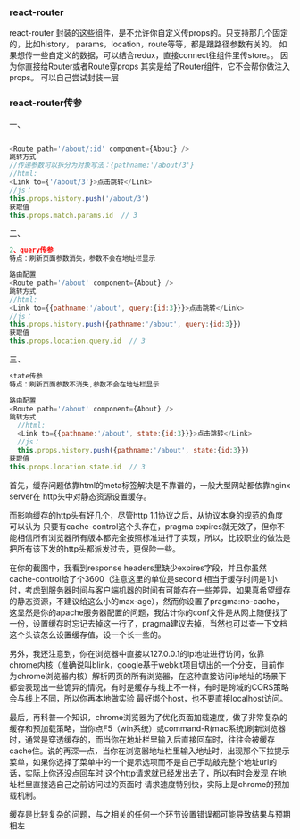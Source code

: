 

### react-router
react-router 封装的这些组件，是不允许你自定义传props的。只支持那几个固定的，比如history，
params，location，route等等，都是跟路径参数有关的。
如果想传一些自定义的数据，可以结合redux，直接connect往组件里传store。。
因为你直接给Router或者Route穿props 其实是给了Router组件，它不会帮你做注入props。
可以自己尝试封装一层

### react-router传参

一、

```javascript

<Route path='/about/:id' component={About} />
跳转方式
//传递参数可以拆分为对象写法：{pathname:'/about/3'}
//html:
<Link to={'/about/3'}>点击跳转</Link>
//js：
this.props.history.push('/about/3')
获取值
this.props.match.params.id  // 3

```

二、
```javascript
2、query传参
特点：刷新页面参数消失，参数不会在地址栏显示

路由配置
<Route path='/about' component={About} />
跳转方式
//html:
<Link to={{pathname:'/about', query:{id:3}}}>点击跳转</Link>
//js：
this.props.history.push({pathname:'/about', query:{id:3}})
获取值
this.props.location.query.id  // 3
```

三、
```javascript
state传参
特点：刷新页面参数不消失,参数不会在地址栏显示

路由配置
<Route path='/about' component={About} />
跳转方式
  //html:
  <Link to={{pathname:'/about', state:{id:3}}}>点击跳转</Link>
  //js：
  this.props.history.push({pathname:'/about', state:{id:3}})
获取值
this.props.location.state.id  // 3
```


<meta http-equiv="pragma" content="no-cache"/>
<meta http-equiv="Cache-Control" content="no-cache, must-revalidate"/>
<meta http-equiv="expires" content="0"/>
首先，缓存问题依靠html的meta标签解决是不靠谱的，一般大型网站都依靠nginx server在 http头中对静态资源设置缓存。

而影响缓存的http头有好几个，尽管http 1.1协议之后，从协议本身的规范的角度可以认为 只要有cache-control这个头存在，pragma expires就无效了，但你不能相信所有浏览器所有版本都完全按照标准进行了实现，所以，比较职业的做法是把所有该下发的http头都派发过去，更保险一些。

在你的截图中，我看到response headers里缺少expires字段，并且你虽然cache-control给了个3600（注意这里的单位是second 相当于缓存时间是1小时，考虑到服务器时间与客户端机器的时间有可能存在一些差异，如果真希望缓存的静态资源，不建议给这么小的max-age），然而你设置了pragma:no-cache，这显然是你的apache服务器配置的问题，我估计你的conf文件是从网上随便找了一份，设置缓存时忘记去掉这一行了，pragma建议去掉，当然也可以查一下文档这个头该怎么设置缓存值，设一个长一些的。

另外，我还注意到，你在浏览器中直接以127.0.0.1的ip地址进行访问，依靠chrome内核（准确说叫blink，google基于webkit项目切出的一个分支，目前作为chrome浏览器内核）解析网页的所有浏览器，在这种直接访问ip地址的场景下都会表现出一些诡异的情况，有时是缓存与线上不一样，有时是跨域的CORS策略会与线上不同，所以你再本地做实验 最好绑个host，也不要直接localhost访问。

最后，再科普一个知识，chrome浏览器为了优化页面加载速度，做了非常复杂的缓存和预加载策略，当你点F5（win系统）或command-R(mac系统)刷新浏览器时，通常是穿透缓存的，而当你在地址栏里输入后直接回车时，往往会被缓存cache住。说的再深一点，当你在浏览器地址栏里输入地址时，出现那个下拉提示菜单，如果你选择了菜单中的一个提示选项而不是自己手动敲完整个地址url的话，实际上你还没点回车时 这个http请求就已经发出去了，所以有时会发现 在地址栏里直接选自己之前访问过的页面时 请求速度特别快，实际上是chrome的预加载机制。

缓存是比较复杂的问题，与之相关的任何一个环节设置错误都可能导致结果与预期相左
